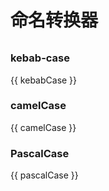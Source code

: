 <script setup>
import { ref, computed } from 'vue';
import { Input as AInput } from 'ant-design-vue';
import 'ant-design-vue/es/input/style';

const variable = ref('');

const kebabCase = computed(() => {
  return variable.value
    .replaceAll(/\s+/g, ' ')
    .trim()
    .toLowerCase()
    .split(/\s/)
    .join('-');
});

const camelCase = computed(() => {
  return variable.value
    .toLowerCase()
    .split(/\s+/)
    .map((word, index) => {
      if (index > 0 && word) {
        return word[0].toUpperCase() + word.slice(1);
      }

      return word;
    })
    .join('');
});

const pascalCase = computed(() => {
  return variable.value
    .toLowerCase()
    .split(/\s+/)
    .map((word) => {
      if (word) {
        return word[0].toUpperCase() + word.slice(1);
      }

      return word;
    })
    .join('');
});
</script>

# 命名转换器

<div style="margin-top: 32px">
  <AInput v-model:value="variable" />
</div>

### kebab-case <Badge type="info" text="短横线" />

{{ kebabCase }}

### camelCase <Badge type="info" text="小驼峰" />

{{ camelCase }}

### PascalCase <Badge type="info" text="大驼峰" />

{{ pascalCase }}
